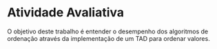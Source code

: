 # Atividade Avaliativa

O objetivo deste trabalho é entender o desempenho dos algoritmos de ordenação através da implementação de um TAD para ordenar valores.
